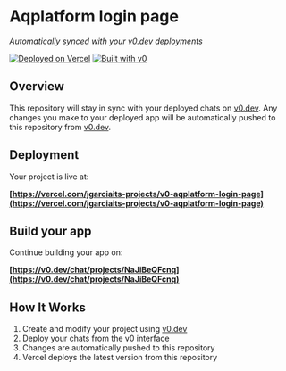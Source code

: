 # Aqplatform login page

*Automatically synced with your [v0.dev](https://v0.dev) deployments*

[![Deployed on Vercel](https://img.shields.io/badge/Deployed%20on-Vercel-black?style=for-the-badge&logo=vercel)](https://vercel.com/jgarciaits-projects/v0-aqplatform-login-page)
[![Built with v0](https://img.shields.io/badge/Built%20with-v0.dev-black?style=for-the-badge)](https://v0.dev/chat/projects/NaJiBeQFcnq)

## Overview

This repository will stay in sync with your deployed chats on [v0.dev](https://v0.dev).
Any changes you make to your deployed app will be automatically pushed to this repository from [v0.dev](https://v0.dev).

## Deployment

Your project is live at:

**[https://vercel.com/jgarciaits-projects/v0-aqplatform-login-page](https://vercel.com/jgarciaits-projects/v0-aqplatform-login-page)**

## Build your app

Continue building your app on:

**[https://v0.dev/chat/projects/NaJiBeQFcnq](https://v0.dev/chat/projects/NaJiBeQFcnq)**

## How It Works

1. Create and modify your project using [v0.dev](https://v0.dev)
2. Deploy your chats from the v0 interface
3. Changes are automatically pushed to this repository
4. Vercel deploys the latest version from this repository